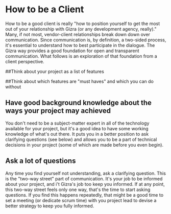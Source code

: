 # How to be a Client

How to be a good client is really "how to position yourself to get the most out of your relationship with Gizra (or any development agency, really)." Many, if not most, vendor-client relationships break down down over communication. Since communication is, by definition, a two-sided process, it's essential to understand how to best participate in the dialogue. The Gizra way provides a good foundation for open and transparent communication. What follows is an exploration of that foundation from a client perspective.

##Think about your project as a list of features

##Think about which features are "must haves" and which you can do without

## Have good background knowledge about the ways your project may achieved
You don't need to be a subject-matter expert in all of the technology available for your project, but it's a good idea to have some working knowledge of what's out there. It puts you in a better position to ask clarifying questions (see below) and allows you to be a part of technical decisions in your project (some of which are made before you even begin).

## Ask a lot of questions
Any time you find yourself not understanding, ask a clarifying question. This is the "two-way street" part of communication. It's your job to be informed about your project, and i't Gizra's job too keep you informed. If at any point, this two-way street feels only one way, that's the time to start asking questions. If you find this happens repeatedly, that might be a good time to set a meeting (or dedicate scrum time) with you project lead to devise a better strategy to keep you fully informed.